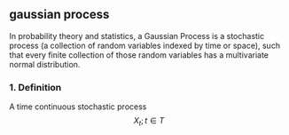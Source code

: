 ## gaussian process

In probability theory and statistics, a Gaussian Process is a stochastic process 
(a collection of random variables indexed by time or space), such that every finite
collection of those random variables has a multivariate normal distribution.

### 1. Definition

A time continuous stochastic process $${X_t; t∈T}$$
